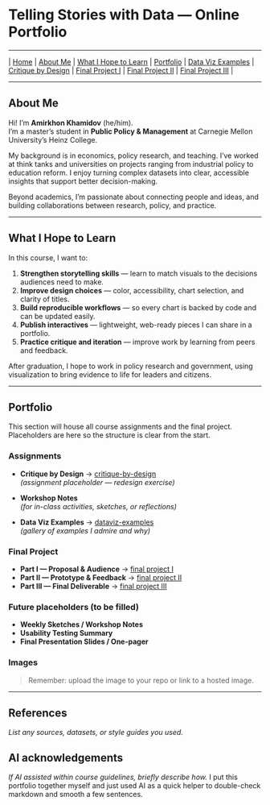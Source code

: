 # Telling Stories with Data — Online Portfolio

---

| [Home](https://cmustudent.github.io/tswd-portfolio-templates/) | [About Me](#about-me) | [What I Hope to Learn](#what-i-hope-to-learn) | [Portfolio](#portfolio) | [Data Viz Examples](dataviz-examples) | [Critique by Design](critique-by-design) | [Final Project I](final-project-part-one) | [Final Project II](final-project-part-two) | [Final Project III](final-project-part-three) |

---

## About Me

Hi! I’m **Amirkhon Khamidov** (he/him).  
I’m a master’s student in **Public Policy & Management** at Carnegie Mellon University’s Heinz College.  

My background is in economics, policy research, and teaching. I’ve worked at think tanks and universities on projects ranging from industrial policy to education reform. I enjoy turning complex datasets into clear, accessible insights that support better decision-making.  

Beyond academics, I’m passionate about connecting people and ideas, and building collaborations between research, policy, and practice.

---

## What I Hope to Learn

In this course, I want to:  

1. **Strengthen storytelling skills** — learn to match visuals to the decisions audiences need to make.  
2. **Improve design choices** — color, accessibility, chart selection, and clarity of titles.  
3. **Build reproducible workflows** — so every chart is backed by code and can be updated easily.  
4. **Publish interactives** — lightweight, web-ready pieces I can share in a portfolio.  
5. **Practice critique and iteration** — improve work by learning from peers and feedback.  

After graduation, I hope to work in policy research and government, using visualization to bring evidence to life for leaders and citizens.

---

## Portfolio

This section will house all course assignments and the final project. Placeholders are here so the structure is clear from the start.

### Assignments

- **Critique by Design** → [critique-by-design](critique-by-design)  
  *(assignment placeholder — redesign exercise)*  

- **Workshop Notes**  
  *(for in-class activities, sketches, or reflections)*  

- **Data Viz Examples** → [dataviz-examples](dataviz-examples)  
  *(gallery of examples I admire and why)*  

### Final Project

- **Part I — Proposal & Audience** → [final project I](final-project-part-one)  
- **Part II — Prototype & Feedback** → [final project II](final-project-part-two)  
- **Part III — Final Deliverable** → [final project III](final-project-part-three)  

### Future placeholders (to be filled)

- **Weekly Sketches / Workshop Notes**  
- **Usability Testing Summary**  
- **Final Presentation Slides / One-pager**


### Images

> Remember: upload the image to your repo or link to a hosted image.

---

## References
_List any sources, datasets, or style guides you used._

## AI acknowledgements
_If AI assisted within course guidelines, briefly describe how._
I put this portfolio together myself and just used AI as a quick helper to double-check markdown and smooth a few sentences.  
